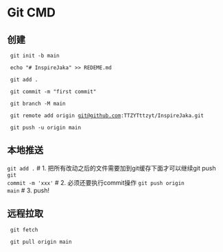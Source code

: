 # Git CMD

## 创建

<code> git init -b main</code>


<code> echo "# InspireJaka" >> REDEME.md</code>


<code> git add .</code>


<code> git commit -m "first commit"</code>


<code> git branch -M main</code>


<code> git remote add origin git@github.com:TTZYTttzyt/InspireJaka.git </code>


<code>  git push -u origin main </code>


## 本地推送

<code>git add .</code> # 1. 把所有改动之后的文件需要加到git缓存下面才可以继续git push
<code>git commit -m 'xxx'</code>  # 2. 必须还要执行commit操作
<code>git push origin main</code> # 3. push!



## 远程拉取

<code> git fetch </code>


<code>  git pull origin main </code>

